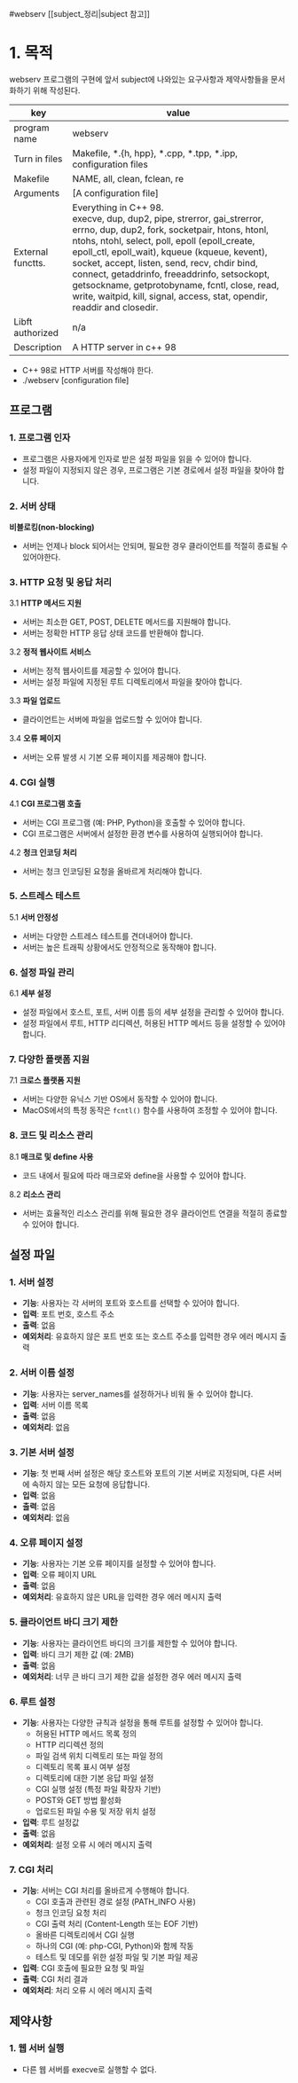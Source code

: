 #webserv
[[subject_정리|subject 참고]]

# 1. 목적
webserv 프로그램의 구현에 앞서 subject에 나와있는 요구사항과 제약사항들을 문서화하기 위해 작성된다.

| key | value |
| ---| --- |
| program name | webserv |
| Turn in files | Makefile, \*.{h, hpp}, \*.cpp, \*.tpp, \*.ipp, configuration files|
| Makefile | NAME, all, clean, fclean, re |
| Arguments | [A configuration file] |
| External functts. | Everything in C++ 98.<br>execve, dup, dup2, pipe, strerror, gai_strerror, errno, dup, dup2, fork, socketpair, htons, htonl, ntohs, ntohl, select, poll, epoll (epoll_create, epoll_ctl, epoll_wait), kqueue (kqueue, kevent), socket, accept, listen, send, recv, chdir bind, connect, getaddrinfo, freeaddrinfo, setsockopt, getsockname, getprotobyname, fcntl, close, read, write, waitpid, kill, signal, access, stat, opendir, readdir and closedir.|
| Libft authorized | n/a |
| Description | A HTTP server in c++ 98 |
- C++ 98로 HTTP 서버를 작성해야 한다.
- ./webserv [configuration file]
## 프로그램
### 1. 프로그램 인자
- 프로그램은 사용자에게 인자로 받은 설정 파일을 읽을 수 있어야 합니다.
- 설정 파일이 지정되지 않은 경우, 프로그램은 기본 경로에서 설정 파일을 찾아야 합니다.
### 2. 서버 상태
**비블로킹(non-blocking)**
- 서버는 언제나 block 되어서는 안되며, 필요한 경우 클라이언트를 적절히 종료될 수 있어야한다.

### 3. HTTP 요청 및 응답 처리

3.1 **HTTP 메서드 지원**

- 서버는 최소한 GET, POST, DELETE 메서드를 지원해야 합니다.
- 서버는 정확한 HTTP 응답 상태 코드를 반환해야 합니다.

3.2 **정적 웹사이트 서비스**

- 서버는 정적 웹사이트를 제공할 수 있어야 합니다.
- 서버는 설정 파일에 지정된 루트 디렉토리에서 파일을 찾아야 합니다.

3.3 **파일 업로드**

- 클라이언트는 서버에 파일을 업로드할 수 있어야 합니다.

3.4 **오류 페이지**

- 서버는 오류 발생 시 기본 오류 페이지를 제공해야 합니다.

### 4. CGI 실행

4.1 **CGI 프로그램 호출**

- 서버는 CGI 프로그램 (예: PHP, Python)을 호출할 수 있어야 합니다.
- CGI 프로그램은 서버에서 설정한 환경 변수를 사용하여 실행되어야 합니다.

4.2 **청크 인코딩 처리**

- 서버는 청크 인코딩된 요청을 올바르게 처리해야 합니다.

### 5. 스트레스 테스트

5.1 **서버 안정성**

- 서버는 다양한 스트레스 테스트를 견뎌내어야 합니다.
- 서버는 높은 트래픽 상황에서도 안정적으로 동작해야 합니다.

### 6. 설정 파일 관리

6.1 **세부 설정**

- 설정 파일에서 호스트, 포트, 서버 이름 등의 세부 설정을 관리할 수 있어야 합니다.
- 설정 파일에서 루트, HTTP 리디렉션, 허용된 HTTP 메서드 등을 설정할 수 있어야 합니다.

### 7. 다양한 플랫폼 지원

7.1 **크로스 플랫폼 지원**

- 서버는 다양한 유닉스 기반 OS에서 동작할 수 있어야 합니다.
- MacOS에서의 특정 동작은 `fcntl()` 함수를 사용하여 조정할 수 있어야 합니다.

### 8. 코드 및 리소스 관리

8.1 **매크로 및 define 사용**

- 코드 내에서 필요에 따라 매크로와 define을 사용할 수 있어야 합니다.

8.2 **리소스 관리**

- 서버는 효율적인 리소스 관리를 위해 필요한 경우 클라이언트 연결을 적절히 종료할 수 있어야 합니다.

## 설정 파일

### 1. 서버 설정

- **기능**: 사용자는 각 서버의 포트와 호스트를 선택할 수 있어야 합니다.
- **입력**: 포트 번호, 호스트 주소
- **출력**: 없음
- **예외처리**: 유효하지 않은 포트 번호 또는 호스트 주소를 입력한 경우 에러 메시지 출력

### 2. 서버 이름 설정

- **기능**: 사용자는 server_names를 설정하거나 비워 둘 수 있어야 합니다.
- **입력**: 서버 이름 목록
- **출력**: 없음
- **예외처리**: 없음

### 3. 기본 서버 설정

- **기능**: 첫 번째 서버 설정은 해당 호스트와 포트의 기본 서버로 지정되며, 다른 서버에 속하지 않는 모든 요청에 응답합니다.
- **입력**: 없음
- **출력**: 없음
- **예외처리**: 없음

### 4. 오류 페이지 설정

- **기능**: 사용자는 기본 오류 페이지를 설정할 수 있어야 합니다.
- **입력**: 오류 페이지 URL
- **출력**: 없음
- **예외처리**: 유효하지 않은 URL을 입력한 경우 에러 메시지 출력

### 5. 클라이언트 바디 크기 제한

- **기능**: 사용자는 클라이언트 바디의 크기를 제한할 수 있어야 합니다.
- **입력**: 바디 크기 제한 값 (예: 2MB)
- **출력**: 없음
- **예외처리**: 너무 큰 바디 크기 제한 값을 설정한 경우 에러 메시지 출력

### 6. 루트 설정

- **기능**: 사용자는 다양한 규칙과 설정을 통해 루트를 설정할 수 있어야 합니다.
    - 허용된 HTTP 메서드 목록 정의
    - HTTP 리디렉션 정의
    - 파일 검색 위치 디렉토리 또는 파일 정의
    - 디렉토리 목록 표시 여부 설정
    - 디렉토리에 대한 기본 응답 파일 설정
    - CGI 실행 설정 (특정 파일 확장자 기반)
    - POST와 GET 방법 활성화
    - 업로드된 파일 수용 및 저장 위치 설정
- **입력**: 루트 설정값
- **출력**: 없음
- **예외처리**: 설정 오류 시 에러 메시지 출력

### 7. CGI 처리

- **기능**: 서버는 CGI 처리를 올바르게 수행해야 합니다.
    - CGI 호출과 관련된 경로 설정 (PATH_INFO 사용)
    - 청크 인코딩 요청 처리
    - CGI 출력 처리 (Content-Length 또는 EOF 기반)
    - 올바른 디렉토리에서 CGI 실행
    - 하나의 CGI (예: php-CGI, Python)와 함께 작동
    - 테스트 및 데모를 위한 설정 파일 및 기본 파일 제공
- **입력**: CGI 호출에 필요한 요청 및 파일
- **출력**: CGI 처리 결과
- **예외처리**: 처리 오류 시 에러 메시지 출력

## 제약사항
### 1. 웹 서버 실행
- 다른 웹 서버를 execve로 실행할 수 없다.